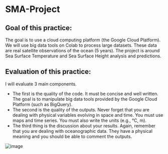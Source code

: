 # SMA-Project

## Goal of this practice:

The goal is to use a cloud computing platform (the Google Cloud Platform). We will use big data tools on Colab to process large datasets. These data are real satellite observations of the ocean (5 years).
The project is around Sea Surface Temperature and Sea Surface Height analysis and predictions.

## Evaluation of this practice:

I will evaluate 3 main components.
- The first is the quality of the code. It must be concise and well written. The goal is to manipulate big data tools provided by the Google Cloud Platform (such as BigQuery).
- The second is the quality of the outputs. Never forget that you are dealing with physical variables evolving in space and time. You must use maps and time series. You must also write the units (e.g., °C, m).
- The third thing is the discussion about your results. Again, remember that you are dealing with oceanographic data. They have a physical meaning and you should be able to comment the outputs.


![image](image)
